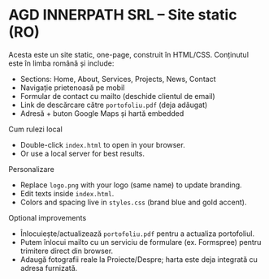 # AGD INNERPATH SRL – Site static (RO)

Acesta este un site static, one-page, construit în HTML/CSS. Conținutul este în limba română și include:
- Sections: Home, About, Services, Projects, News, Contact
- Navigație prietenoasă pe mobil
- Formular de contact cu mailto (deschide clientul de email)
- Link de descărcare către `portofoliu.pdf` (deja adăugat)
- Adresă + buton Google Maps și hartă embedded

Cum rulezi local
- Double-click `index.html` to open in your browser.
- Or use a local server for best results.

Personalizare
- Replace `logo.png` with your logo (same name) to update branding.
- Edit texts inside `index.html`.
- Colors and spacing live in `styles.css` (brand blue and gold accent).

Optional improvements
- Înlocuiește/actualizează `portofoliu.pdf` pentru a actualiza portofoliul.
- Putem înlocui mailto cu un serviciu de formulare (ex. Formspree) pentru trimitere direct din browser.
- Adaugă fotografii reale la Proiecte/Despre; harta este deja integrată cu adresa furnizată.
